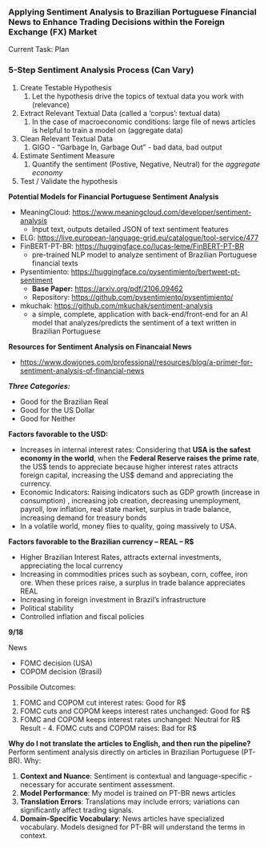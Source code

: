 ### **Applying Sentiment Analysis to Brazilian Portuguese Financial News to Enhance Trading Decisions within the Foreign Exchange (FX) Market**

Current Task: Plan

### 5-Step Sentiment Analysis Process (Can Vary)

1. Create Testable Hypothesis
    1. Let the hypothesis drive the topics of textual data you work with (relevance)
2. Extract Relevant Textual Data (called a ‘corpus’: textual data)
    1. In the case of macroeconomic conditions: large file of news articles is helpful to train a model on (aggregate data)
3. Clean Relevant Textual Data
    1. GIGO - “Garbage In, Garbage Out” - bad data, bad output
4. Estimate Sentiment Measure
    1. Quantify the sentiment (Postive, Negative, Neutral) for the *aggregate economy*
5. Test / Validate the hypothesis

**Potential Models for Financial Portuguese Sentiment Analysis**

- MeaningCloud: https://www.meaningcloud.com/developer/sentiment-analysis
    - Input text, outputs detailed JSON of text sentiment features
- ELG: https://live.european-language-grid.eu/catalogue/tool-service/477
- FinBERT-PT-BR: https://huggingface.co/lucas-leme/FinBERT-PT-BR
    - pre-trained NLP model to analyze sentiment of Brazilian Portuguese financial texts
- Pysentimiento: https://huggingface.co/pysentimiento/bertweet-pt-sentiment
    - **Base Paper:** https://arxiv.org/pdf/2106.09462
    - Repository: https://github.com/pysentimiento/pysentimiento/
- mkuchak: https://github.com/mkuchak/sentiment-analysis
    - a simple, complete, application with back-end/front-end for an AI model that analyzes/predicts the sentiment of a text written in Brazilian Portuguese

**Resources for Sentiment Analysis on Financaial News**

- https://www.dowjones.com/professional/resources/blog/a-primer-for-sentiment-analysis-of-financial-news

***Three Categories:***
- Good for the Brazilian Real
- Good for the US Dollar
- Good for Neither

**Factors favorable to the USD:**
- Increases in internal interest rates: Considering that **USA is the safest economy in the world**, when the **Federal Reserve raises the prime rate**, the US$ tends to appreciate because higher interest rates attracts foreign capital, increasing the US$ demand and appreciating the currency.
- Economic Indicators: Raising indicators such as GDP growth (increase in consumption) , increasing job creation, decreasing unemployment, payroll, low inflation, real state market, surplus in trade balance, increasing demand for treasury bonds
- In a volatile world, money flies to quality, going massively to USA.

**Factors favorable to the Brazilian currency – REAL – R$**
- Higher Brazilian Interest Rates, attracts external investments, appreciating the local currency
- Increasing in commodities prices such as soybean, corn, coffee, iron ore. When these prices raise, a surplus in trade balance appreciates REAL
- Increasing in foreign investment in Brazil’s infrastructure
- Political stability
- Controlled inflation and fiscal policies

**9/18**

News

- FOMC decision (USA)
- COPOM decision (Brasil)

Possibile Outcomes:

1. FOMC and COPOM cut interest rates: Good for R$
2. FOMC cuts and COPOM keeps interest rates unchanged: Good for R$
3. FOMC and COPOM keeps interest rates unchanged: Neutral for R$
Result - 4. FOMC cuts and COPOM raises: Bad for R$ 

**Why do I not translate the articles to English, and then run the pipeline?**
Perform sentiment analysis directly on articles in Brazilian Portuguese (PT-BR). Why:
1. **Context and Nuance**: Sentiment is contextual and language-specific - necessary for accurate sentiment assessment.
2. **Model Performance**: My model is trained on PT-BR news articles
3. **Translation Errors**: Translations may include errors; variations can significantly affect trading signals.
4. **Domain-Specific Vocabulary**: News articles have specialized vocabulary. Models designed for PT-BR will understand the terms in context.
